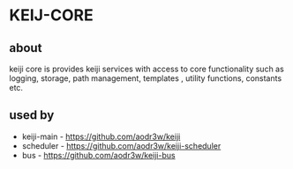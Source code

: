 # KEIJ-CORE

## about  

keiji core is provides keiji services with access to core functionality such as 
logging, storage, path management, templates , utility functions, constants etc.

## used by
- keiji-main - https://github.com/aodr3w/keiji
- scheduler - https://github.com/aodr3w/keiji-scheduler
-  bus - https://github.com/aodr3w/keiji-bus



